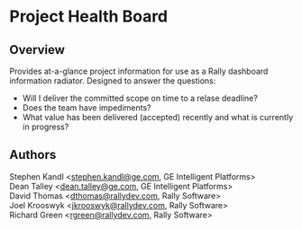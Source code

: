 Project Health Board
=========================

## Overview
Provides at-a-glance project information for use as a Rally dashboard information radiator.  Designed to answer the questions:

- Will I deliver the committed scope on time to a relase deadline?
- Does the team have impediments?
- What value has been delivered (accepted) recently and what is currently in progress?

## Authors 
Stephen Kandl &lt;stephen.kandl@ge.com, GE Intelligent Platforms&gt; <br>
Dean Talley &lt;dean.talley@ge.com, GE Intelligent Platforms&gt; <br>
David Thomas &lt;dthomas@rallydev.com, Rally Software&gt; <br>
Joel Krooswyk &lt;jkrooswyk@rallydev.com, Rally Software&gt; <br>
Richard Green &lt;rgreen@rallydev.com, Rally Software&gt; <br>


